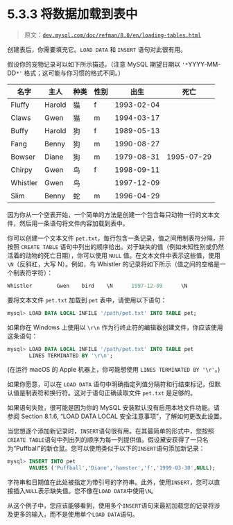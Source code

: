 # 5.3.3 将数据加载到表中

> 原文：[`dev.mysql.com/doc/refman/8.0/en/loading-tables.html`](https://dev.mysql.com/doc/refman/8.0/en/loading-tables.html)

创建表后，你需要填充它。`LOAD DATA` 和 `INSERT` 语句对此很有用。

假设你的宠物记录可以如下所示描述。（注意 MySQL 期望日期以 `'*`YYYY-MM-DD`*'` 格式；这可能与你习惯的格式不同。）

| 名字 | 主人 | 种类 | 性别 | 出生 | 死亡 |
| --- | --- | --- | --- | --- | --- |
| Fluffy | Harold | 猫 | f | 1993-02-04 |  |
| Claws | Gwen | 猫 | m | 1994-03-17 |  |
| Buffy | Harold | 狗 | f | 1989-05-13 |  |
| Fang | Benny | 狗 | m | 1990-08-27 |  |
| Bowser | Diane | 狗 | m | 1979-08-31 | 1995-07-29 |
| Chirpy | Gwen | 鸟 | f | 1998-09-11 |  |
| Whistler | Gwen | 鸟 |  | 1997-12-09 |  |
| Slim | Benny | 蛇 | m | 1996-04-29 |  |

因为你从一个空表开始，一个简单的方法是创建一个包含每只动物一行的文本文件，然后用一条语句将文件内容加载到表中。

你可以创建一个文本文件 `pet.txt`，每行包含一条记录，值之间用制表符分隔，并按照 `CREATE TABLE` 语句中列出的顺序给出。对于缺失的值（例如未知性别或仍然活着的动物的死亡日期），你可以使用 `NULL` 值。在文本文件中表示这些值，使用 `\N`（反斜杠，大写 N）。例如，鸟 Whistler 的记录将如下所示（值之间的空格是一个制表符字符）：

```sql
Whistler        Gwen    bird    \N      1997-12-09      \N
```

要将文本文件 `pet.txt` 加载到 `pet` 表中，请使用以下语句：

```sql
mysql> LOAD DATA LOCAL INFILE '/path/pet.txt' INTO TABLE pet;
```

如果你在 Windows 上使用以 `\r\n` 作为行终止符的编辑器创建文件，你应该使用这条语句：

```sql
mysql> LOAD DATA LOCAL INFILE '/path/pet.txt' INTO TABLE pet
       LINES TERMINATED BY '\r\n';
```

(在运行 macOS 的 Apple 机器上，你可能想使用 `LINES TERMINATED BY '\r'`。)

如果你愿意，可以在 `LOAD DATA` 语句中明确指定列值分隔符和行结束标记，但默认值是制表符和换行符。这对于语句正确读取文件 `pet.txt` 是足够的。

如果语句失败，很可能是因为你的 MySQL 安装默认没有启用本地文件功能。请参阅 Section 8.1.6, “LOAD DATA LOCAL 安全注意事项”，了解如何更改此设置。

当您想逐个添加新记录时，`INSERT`语句很有用。在其最简单的形式中，您按照`CREATE TABLE`语句中列出列的顺序为每一列提供值。假设黛安获得了一只名为“Puffball”的新仓鼠。您可以使用类似于以下的`INSERT`语句添加新记录：

```sql
mysql> INSERT INTO pet
       VALUES ('Puffball','Diane','hamster','f','1999-03-30',NULL);
```

字符串和日期值在此处被指定为带引号的字符串。此外，使用`INSERT`，您可以直接插入`NULL`表示缺失值。您不像在`LOAD DATA`中使用`\N`。

从这个例子中，您应该能够看到，使用多个`INSERT`语句来最初加载您的记录将涉及更多的输入，而不是使用单个`LOAD DATA`语句。
